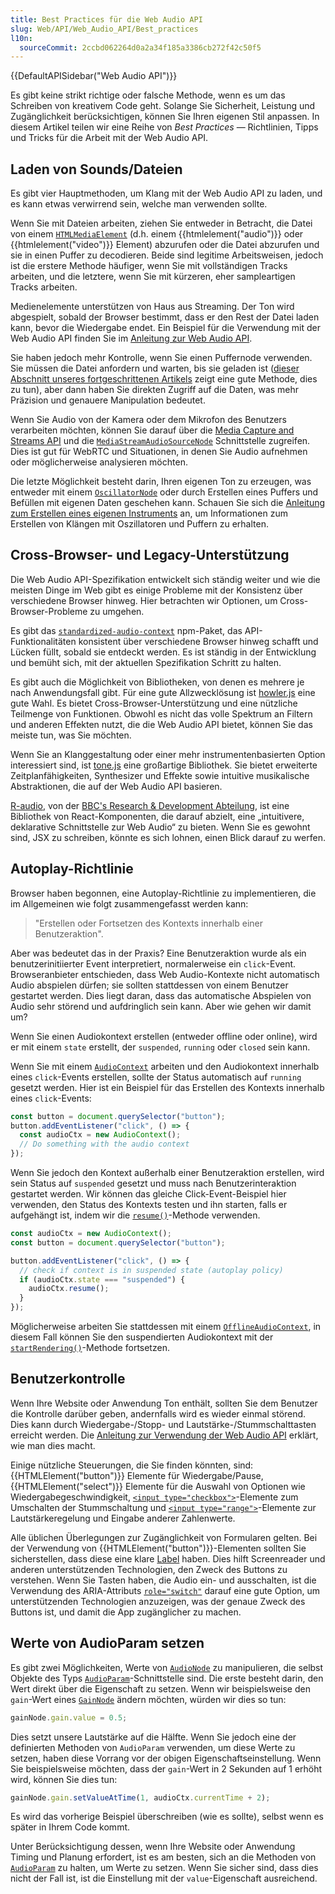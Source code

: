```yaml
---
title: Best Practices für die Web Audio API
slug: Web/API/Web_Audio_API/Best_practices
l10n:
  sourceCommit: 2ccbd062264d0a2a34f185a3386cb272f42c50f5
---
```


{{DefaultAPISidebar("Web Audio API")}}

Es gibt keine strikt richtige oder falsche Methode, wenn es um das Schreiben von kreativem Code geht. Solange Sie Sicherheit, Leistung und Zugänglichkeit berücksichtigen, können Sie Ihren eigenen Stil anpassen. In diesem Artikel teilen wir eine Reihe von _Best Practices_ — Richtlinien, Tipps und Tricks für die Arbeit mit der Web Audio API.

## Laden von Sounds/Dateien

Es gibt vier Hauptmethoden, um Klang mit der Web Audio API zu laden, und es kann etwas verwirrend sein, welche man verwenden sollte.

Wenn Sie mit Dateien arbeiten, ziehen Sie entweder in Betracht, die Datei von einem [`HTMLMediaElement`](/de/docs/Web/API/HTMLMediaElement) (d.h. einem {{htmlelement("audio")}} oder {{htmlelement("video")}} Element) abzurufen oder die Datei abzurufen und sie in einen Puffer zu decodieren. Beide sind legitime Arbeitsweisen, jedoch ist die erstere Methode häufiger, wenn Sie mit vollständigen Tracks arbeiten, und die letztere, wenn Sie mit kürzeren, eher sampleartigen Tracks arbeiten.

Medienelemente unterstützen von Haus aus Streaming. Der Ton wird abgespielt, sobald der Browser bestimmt, dass er den Rest der Datei laden kann, bevor die Wiedergabe endet. Ein Beispiel für die Verwendung mit der Web Audio API finden Sie im [Anleitung zur Web Audio API](/de/docs/Web/API/Web_Audio_API/Using_Web_Audio_API).

Sie haben jedoch mehr Kontrolle, wenn Sie einen Puffernode verwenden. Sie müssen die Datei anfordern und warten, bis sie geladen ist ([dieser Abschnitt unseres fortgeschrittenen Artikels](/de/docs/Web/API/Web_Audio_API/Advanced_techniques#dial-up_—_loading_a_sound_sample) zeigt eine gute Methode, dies zu tun), aber dann haben Sie direkten Zugriff auf die Daten, was mehr Präzision und genauere Manipulation bedeutet.

Wenn Sie Audio von der Kamera oder dem Mikrofon des Benutzers verarbeiten möchten, können Sie darauf über die [Media Capture and Streams API](/de/docs/Web/API/Media_Capture_and_Streams_API) und die [`MediaStreamAudioSourceNode`](/de/docs/Web/API/MediaStreamAudioSourceNode) Schnittstelle zugreifen. Dies ist gut für WebRTC und Situationen, in denen Sie Audio aufnehmen oder möglicherweise analysieren möchten.

Die letzte Möglichkeit besteht darin, Ihren eigenen Ton zu erzeugen, was entweder mit einem [`OscillatorNode`](/de/docs/Web/API/OscillatorNode) oder durch Erstellen eines Puffers und Befüllen mit eigenen Daten geschehen kann. Schauen Sie sich die [Anleitung zum Erstellen eines eigenen Instruments](/de/docs/Web/API/Web_Audio_API/Advanced_techniques) an, um Informationen zum Erstellen von Klängen mit Oszillatoren und Puffern zu erhalten.

## Cross-Browser- und Legacy-Unterstützung

Die Web Audio API-Spezifikation entwickelt sich ständig weiter und wie die meisten Dinge im Web gibt es einige Probleme mit der Konsistenz über verschiedene Browser hinweg. Hier betrachten wir Optionen, um Cross-Browser-Probleme zu umgehen.

Es gibt das [`standardized-audio-context`](https://github.com/chrisguttandin/standardized-audio-context) npm-Paket, das API-Funktionalitäten konsistent über verschiedene Browser hinweg schafft und Lücken füllt, sobald sie entdeckt werden. Es ist ständig in der Entwicklung und bemüht sich, mit der aktuellen Spezifikation Schritt zu halten.

Es gibt auch die Möglichkeit von Bibliotheken, von denen es mehrere je nach Anwendungsfall gibt. Für eine gute Allzwecklösung ist [howler.js](https://howlerjs.com/) eine gute Wahl. Es bietet Cross-Browser-Unterstützung und eine nützliche Teilmenge von Funktionen. Obwohl es nicht das volle Spektrum an Filtern und anderen Effekten nutzt, die die Web Audio API bietet, können Sie das meiste tun, was Sie möchten.

Wenn Sie an Klanggestaltung oder einer mehr instrumentenbasierten Option interessiert sind, ist [tone.js](https://tonejs.github.io/) eine großartige Bibliothek. Sie bietet erweiterte Zeitplanfähigkeiten, Synthesizer und Effekte sowie intuitive musikalische Abstraktionen, die auf der Web Audio API basieren.

[R-audio](https://github.com/bbc/r-audio), von der [BBC's Research & Development Abteilung](https://medium.com/bbc-product-technology/r-audio-declarative-reactive-and-flexible-web-audio-graphs-in-react-102c44a1c69c), ist eine Bibliothek von React-Komponenten, die darauf abzielt, eine „intuitivere, deklarative Schnittstelle zur Web Audio“ zu bieten. Wenn Sie es gewohnt sind, JSX zu schreiben, könnte es sich lohnen, einen Blick darauf zu werfen.

## Autoplay-Richtlinie

Browser haben begonnen, eine Autoplay-Richtlinie zu implementieren, die im Allgemeinen wie folgt zusammengefasst werden kann:

> "Erstellen oder Fortsetzen des Kontexts innerhalb einer Benutzeraktion".

Aber was bedeutet das in der Praxis? Eine Benutzeraktion wurde als ein benutzerinitiierter Event interpretiert, normalerweise ein `click`-Event. Browseranbieter entschieden, dass Web Audio-Kontexte nicht automatisch Audio abspielen dürfen; sie sollten stattdessen von einem Benutzer gestartet werden. Dies liegt daran, dass das automatische Abspielen von Audio sehr störend und aufdringlich sein kann. Aber wie gehen wir damit um?

Wenn Sie einen Audiokontext erstellen (entweder offline oder online), wird er mit einem `state` erstellt, der `suspended`, `running` oder `closed` sein kann.

Wenn Sie mit einem [`AudioContext`](/de/docs/Web/API/AudioContext) arbeiten und den Audiokontext innerhalb eines `click`-Events erstellen, sollte der Status automatisch auf `running` gesetzt werden. Hier ist ein Beispiel für das Erstellen des Kontexts innerhalb eines `click`-Events:

```js
const button = document.querySelector("button");
button.addEventListener("click", () => {
  const audioCtx = new AudioContext();
  // Do something with the audio context
});
```

Wenn Sie jedoch den Kontext außerhalb einer Benutzeraktion erstellen, wird sein Status auf `suspended` gesetzt und muss nach Benutzerinteraktion gestartet werden. Wir können das gleiche Click-Event-Beispiel hier verwenden, den Status des Kontexts testen und ihn starten, falls er aufgehängt ist, indem wir die [`resume()`](/de/docs/Web/API/AudioContext/resume)-Methode verwenden.

```js
const audioCtx = new AudioContext();
const button = document.querySelector("button");

button.addEventListener("click", () => {
  // check if context is in suspended state (autoplay policy)
  if (audioCtx.state === "suspended") {
    audioCtx.resume();
  }
});
```

Möglicherweise arbeiten Sie stattdessen mit einem [`OfflineAudioContext`](/de/docs/Web/API/OfflineAudioContext), in diesem Fall können Sie den suspendierten Audiokontext mit der [`startRendering()`](/de/docs/Web/API/OfflineAudioContext/startRendering)-Methode fortsetzen.

## Benutzerkontrolle

Wenn Ihre Website oder Anwendung Ton enthält, sollten Sie dem Benutzer die Kontrolle darüber geben, andernfalls wird es wieder einmal störend. Dies kann durch Wiedergabe-/Stopp- und Lautstärke-/Stummschalttasten erreicht werden. Die [Anleitung zur Verwendung der Web Audio API](/de/docs/Web/API/Web_Audio_API/Using_Web_Audio_API) erklärt, wie man dies macht.

Einige nützliche Steuerungen, die Sie finden könnten, sind: {{HTMLElement("button")}} Elemente für Wiedergabe/Pause, {{HTMLElement("select")}} Elemente für die Auswahl von Optionen wie Wiedergabegeschwindigkeit, [`<input type="checkbox">`](/de/docs/Web/HTML/Reference/Elements/input/checkbox)-Elemente zum Umschalten der Stummschaltung und [`<input type="range">`](/de/docs/Web/HTML/Reference/Elements/input/range)-Elemente zur Lautstärkeregelung und Eingabe anderer Zahlenwerte.

Alle üblichen Überlegungen zur Zugänglichkeit von Formularen gelten. Bei der Verwendung von {{HTMLElement("button")}}-Elementen sollten Sie sicherstellen, dass diese eine klare [Label](/de/docs/Web/HTML/Reference/Elements/label) haben. Dies hilft Screenreader und anderen unterstützenden Technologien, den Zweck des Buttons zu verstehen. Wenn Sie Tasten haben, die Audio ein- und ausschalten, ist die Verwendung des ARIA-Attributs [`role="switch"`](/de/docs/Web/Accessibility/ARIA/Reference/Roles/switch_role) darauf eine gute Option, um unterstützenden Technologien anzuzeigen, was der genaue Zweck des Buttons ist, und damit die App zugänglicher zu machen.

## Werte von AudioParam setzen

Es gibt zwei Möglichkeiten, Werte von [`AudioNode`](/de/docs/Web/API/AudioNode) zu manipulieren, die selbst Objekte des Typs [`AudioParam`](/de/docs/Web/API/AudioParam)-Schnittstelle sind. Die erste besteht darin, den Wert direkt über die Eigenschaft zu setzen. Wenn wir beispielsweise den `gain`-Wert eines [`GainNode`](/de/docs/Web/API/GainNode) ändern möchten, würden wir dies so tun:

```js
gainNode.gain.value = 0.5;
```

Dies setzt unsere Lautstärke auf die Hälfte. Wenn Sie jedoch eine der definierten Methoden von `AudioParam` verwenden, um diese Werte zu setzen, haben diese Vorrang vor der obigen Eigenschaftseinstellung. Wenn Sie beispielsweise möchten, dass der `gain`-Wert in 2 Sekunden auf 1 erhöht wird, können Sie dies tun:

```js
gainNode.gain.setValueAtTime(1, audioCtx.currentTime + 2);
```

Es wird das vorherige Beispiel überschreiben (wie es sollte), selbst wenn es später in Ihrem Code kommt.

Unter Berücksichtigung dessen, wenn Ihre Website oder Anwendung Timing und Planung erfordert, ist es am besten, sich an die Methoden von [`AudioParam`](/de/docs/Web/API/AudioParam) zu halten, um Werte zu setzen. Wenn Sie sicher sind, dass dies nicht der Fall ist, ist die Einstellung mit der `value`-Eigenschaft ausreichend.
